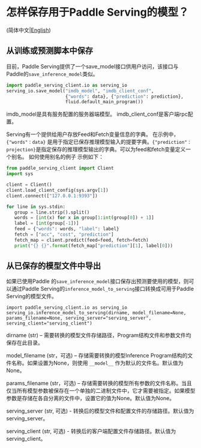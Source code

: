 # 怎样保存用于Paddle Serving的模型？

(简体中文|[English](./SAVE.md))

## 从训练或预测脚本中保存
目前，Paddle Serving提供了一个save_model接口供用户访问，该接口与Paddle的`save_inference_model`类似。

``` python
import paddle_serving_client.io as serving_io
serving_io.save_model("imdb_model", "imdb_client_conf",
                      {"words": data}, {"prediction": prediction},
                      fluid.default_main_program())
```
imdb_model是具有服务配置的服务器端模型。 imdb_client_conf是客户端rpc配置。

Serving有一个提供给用户存放Feed和Fetch变量信息的字典。 在示例中，`{"words"：data}` 是用于指定已保存推理模型输入的提要字典。`{"prediction"：projection}`是指定保存的推理模型输出的字典。可以为feed和fetch变量定义一个别名。 如何使用别名的例子 示例如下：

 ``` python
 from paddle_serving_client import Client
import sys

client = Client()
client.load_client_config(sys.argv[1])
client.connect(["127.0.0.1:9393"])

for line in sys.stdin:
    group = line.strip().split()
    words = [int(x) for x in group[1:int(group[0]) + 1]]
    label = [int(group[-1])]
    feed = {"words": words, "label": label}
    fetch = ["acc", "cost", "prediction"]
    fetch_map = client.predict(feed=feed, fetch=fetch)
    print("{} {}".format(fetch_map["prediction"][1], label[0]))
 ```

## 从已保存的模型文件中导出
如果已使用Paddle 的`save_inference_model`接口保存出预测要使用的模型，则可以通过Paddle Serving的`inference_model_to_serving`接口转换成可用于Paddle Serving的模型文件。
```
import paddle_serving_client.io as serving_io
serving_io.inference_model_to_serving(dirname, model_filename=None, params_filename=None, serving_server="serving_server", serving_client="serving_client")
```
dirname (str) – 需要转换的模型文件存储路径，Program结构文件和参数文件均保存在此目录。

model_filename (str，可选) – 存储需要转换的模型Inference Program结构的文件名称。如果设置为None，则使用 `__model__` 作为默认的文件名。默认值为None。

params_filename (str，可选) – 存储需要转换的模型所有参数的文件名称。当且仅当所有模型参数被保存在一个单独的二进制文件中，它才需要被指定。如果模型参数是存储在各自分离的文件中，设置它的值为None。默认值为None。

serving_server (str, 可选) - 转换后的模型文件和配置文件的存储路径。默认值为serving_server。

serving_client (str, 可选) - 转换后的客户端配置文件存储路径。默认值为serving_client。
